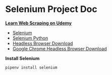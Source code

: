 # Selenium Project Doc

**[Learn Web Scraping on Udemy](https://www.udemy.com/web-scraping-in-python/)**


- [Selenium](https://www.selenium.dev/)
- [Selenium Python](https://selenium-python.readthedocs.io/getting-started.html)
- [Headless Browser Download](https://pypi.org/project/selenium/4.0.0a3/)
- [Google Chrome Headless Browser Download](https://sites.google.com/a/chromium.org/chromedriver/downloads)

**Install Selenium**

```
pipenv install selenium
```